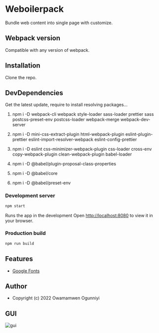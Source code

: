# Weboilerpack

Bundle web content into single page with customize.

## Webpack version
Compatible with any version of webpack.

## Installation

Clone the repo.

## DevDependencies

Get the latest update, require to install resolving packages...

1. npm i -D webpack-cli webpack style-loader sass-loader prettier sass postcss-preset-env postcss-loader webpack-merge webpack-dev-server

2. npm i -D mini-css-extract-plugin html-webpack-plugin eslint-plugin-prettier eslint-import-resolver-webpack eslint-config-prettier

3. npm i -D eslint css-minimizer-webpack-plugin css-loader cross-env copy-webpack-plugin clean-webpack-plugin babel-loader

4. npm i -D @babel/plugin-proposal-class-properties

5. npm i -D @babel/core

6. npm i -D @babel/preset-env

### Development server

```bash
npm start
```

Runs the app in the development
Open [http://localhost:8080](http://localhost:8080) to view it in your browser.

### Production build

```bash
npm run build
```

## Features

- [Google Fonts](https://fonts.google.com/specimen/Inter)

## Author

- Copyright (c) 2022 Owamamwen Ogunniyi


## GUI

![gui](https://user-images.githubusercontent.com/24244287/162844847-a7b65c1f-d531-46b2-bed0-f2600baebb51.png)

